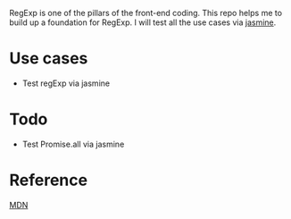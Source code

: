 RegExp is one of the pillars of the front-end coding. This repo helps me to build up a foundation for RegExp. I will test all the use cases via [jasmine](https://jasmine.github.io/index.html).

# Use cases
* Test regExp via jasmine

# Todo
* Test Promise.all via jasmine

# Reference
[MDN](https://developer.mozilla.org/en-US/docs/Web/JavaScript/Guide/Regular_Expressions)